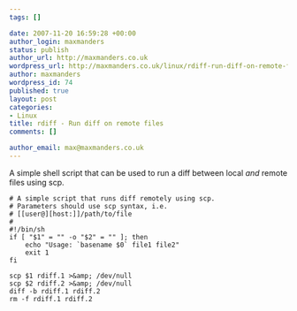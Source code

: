 ```yaml
--- 
tags: []

date: 2007-11-20 16:59:28 +00:00
author_login: maxmanders
status: publish
author_url: http://maxmanders.co.uk
wordpress_url: http://maxmanders.co.uk/linux/rdiff-run-diff-on-remote-files/
author: maxmanders
wordpress_id: 74
published: true
layout: post
categories: 
- Linux
title: rdiff - Run diff on remote files
comments: []

author_email: max@maxmanders.co.uk
---
```

A simple shell script that can be used to run a diff between local *and* remote files using scp.

    # A simple script that runs diff remotely using scp.
    # Parameters should use scp syntax, i.e.
    # [[user@][host:]]/path/to/file
    #
    #!/bin/sh
    if [ "$1" = "" -o "$2" = "" ]; then
        echo "Usage: `basename $0` file1 file2"
        exit 1
    fi
    
    scp $1 rdiff.1 >&amp; /dev/null
    scp $2 rdiff.2 >&amp; /dev/null
    diff -b rdiff.1 rdiff.2
    rm -f rdiff.1 rdiff.2
